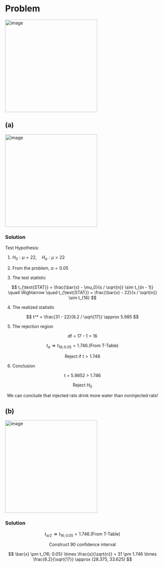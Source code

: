 # Problem
<img width="300" alt="image" src="https://github.com/user-attachments/assets/6803b01b-4f00-4a0c-8b79-15ac15f4abc0" />

## (a)
<img width="300" alt="image" src="https://github.com/user-attachments/assets/61022ea3-0e6f-4486-b345-4e231ea12f4c" />

### Solution
Test Hypothesis: 

1. $H_0: \mu = 22, \quad H_a: \mu > 22$
  
2. From the problem, $\alpha=0.05$
  
3. The test statistic

$$
t_{\text{STAT}} = \frac{\bar{x} - \mu_0}{s / \sqrt{n}} \sim t_{(n - 1)} \quad \Rightarrow \quad t_{\text{STAT}} = \frac{\bar{x} - 22}{s / \sqrt{n}} \sim t_{16}
$$
     
4. The realized statistic  

$$
t^* = \frac{31 - 22}{6.2 / \sqrt{17}} \approx 5.985
$$
     
5. The rejection region

$$\text{df = 17 - 1 = 16}$$

$$t_{\alpha} \Rightarrow t_{16;0.05}=1.746. \text{(From T-Table)}$$ 

$$
\text{Reject if }t > 1.746
$$

6. Conclusion

$$\text{t = 5.9852 > 1.746}$$ 

$$\text{Reject }H_0$$ 

$$\text{We can conclude that injected rats drink more water than noninjected rats!}$$

## (b)
<img width="300" alt="image" src="https://github.com/user-attachments/assets/2b9cd242-f38c-4f86-8d9c-384b920ea983" />

### Solution

$$t_{\alpha/2} \Rightarrow t_{16;0.05}=1.746. \text{(From T-Table)}$$

$$\text{Construct 90 confidence interval}$$

$$
\bar{x} \pm t_{16; 0.05} \times \frac{s}{\sqrt{n}} = 31 \pm 1.746 \times \frac{6.2}{\sqrt{17}} \approx (28.375, 33.625)
$$  



